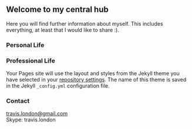 ## Welcome to my central hub

Here you will find further information about myself.  This includes everything, at least that I would like to share :).  

### Personal Life

### Professional Life

Your Pages site will use the layout and styles from the Jekyll theme you have selected in your [repository settings](https://github.com/travislondon/travislondon.github.io/settings). The name of this theme is saved in the Jekyll `_config.yml` configuration file.

### Contact

[travis.london@gmail.com](mailto:travis.london@gmail.com)  
Skype: travis.london  
